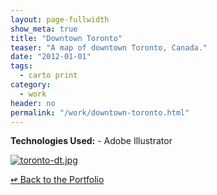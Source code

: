 ```yaml
---
layout: page-fullwidth
show_meta: true
title: "Downtown Toronto"
teaser: "A map of downtown Toronto, Canada."
date: "2012-01-01"
tags:
  - carto print 
category:
  - work
header: no
permalink: "/work/downtown-toronto.html"
---
```




<strong>Technologies Used:</strong>  - Adobe Illustrator 

  <a href="{{site.url}}{{site.baseurl}}/images/toronto-dt.jpg" target="_blank">
    <img class="portfolio" src="{{site.url}}{{site.baseurl}}/images/toronto-dt.jpg" alt="toronto-dt.jpg">
  </a>



[<span class="back-arrow">&#8619;</span> Back to the Portfolio](/work/)